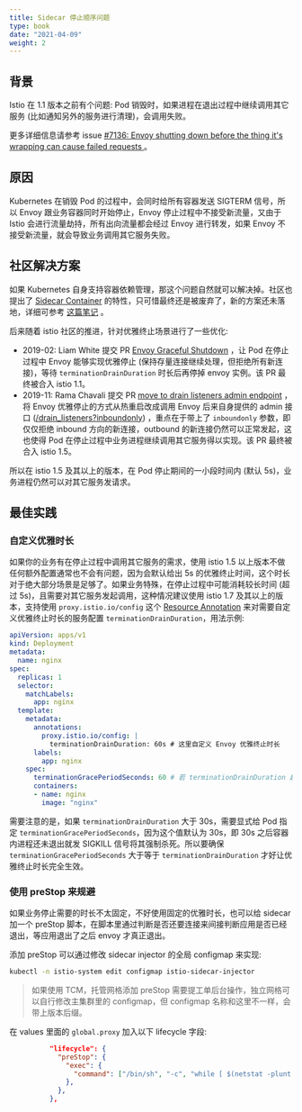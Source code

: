 ```yaml
---
title: Sidecar 停止顺序问题
type: book
date: "2021-04-09"
weight: 2
---
```


## 背景

Istio 在 1.1 版本之前有个问题: Pod 销毁时，如果进程在退出过程中继续调用其它服务 (比如通知另外的服务进行清理)，会调用失败。

更多详细信息请参考 issue [#7136: Envoy shutting down before the thing it's wrapping can cause failed requests ](https://github.com/istio/istio/issues/7136) 。

## 原因

Kubernetes 在销毁 Pod 的过程中，会同时给所有容器发送 SIGTERM 信号，所以 Envoy 跟业务容器同时开始停止，Envoy 停止过程中不接受新流量，又由于 Istio 会进行流量劫持，所有出向流量都会经过 Envoy 进行转发，如果 Envoy 不接受新流量，就会导致业务调用其它服务失败。

## 社区解决方案

如果 Kubernetes 自身支持容器依赖管理，那这个问题自然就可以解决掉。社区也提出了 [Sidecar Container](https://github.com/kubernetes/enhancements/issues/753) 的特性，只可惜最终还是被废弃了，新的方案还未落地，详细可参考 [这篇笔记](https://imroc.cc/k8s/kep/sidecar-containers.html) 。

后来随着 istio 社区的推进，针对优雅终止场景进行了一些优化:

* 2019-02: Liam White 提交 PR [Envoy Graceful Shutdown](https://github.com/istio/istio/pull/11485) ，让 Pod 在停止过程中 Envoy 能够实现优雅停止 (保持存量连接继续处理，但拒绝所有新连接)，等待 `terminationDrainDuration` 时长后再停掉 envoy 实例。该 PR 最终被合入 istio 1.1。
* 2019-11: Rama Chavali 提交 PR [move to drain listeners admin endpoint](https://github.com/istio/istio/pull/18581) ，将 Envoy 优雅停止的方式从热重启改成调用 Envoy 后来自身提供的 admin 接口 ([/drain_listeners?inboundonly](https://www.envoyproxy.io/docs/envoy/latest/operations/admin#post--drain_listeners?inboundonly)) ，重点在于带上了 `inboundonly` 参数，即仅仅拒绝 inbound 方向的新连接，outbound 的新连接仍然可以正常发起，这也使得 Pod 在停止过程中业务进程继续调用其它服务得以实现。该 PR 最终被合入 istio 1.5。

所以在 istio 1.5 及其以上的版本，在 Pod 停止期间的一小段时间内 (默认 5s)，业务进程仍然可以对其它服务发请求。

## 最佳实践

### 自定义优雅时长

如果你的业务有在停止过程中调用其它服务的需求，使用 istio 1.5 以上版本不做任何额外配置通常也不会有问题，因为会默认给出 5s 的优雅终止时间，这个时长对于绝大部分场景是足够了。如果业务特殊，在停止过程中可能消耗较长时间 (超过 5s)，且需要对其它服务发起调用，这种情况建议使用 istio 1.7 及其以上的版本，支持使用 `proxy.istio.io/config` 这个 [Resource Annotation](https://istio.io/latest/docs/reference/config/annotations/) 来对需要自定义优雅终止时长的服务配置 `terminationDrainDuration`，用法示例:

```yaml
apiVersion: apps/v1
kind: Deployment
metadata:
  name: nginx
spec:
  replicas: 1
  selector:
    matchLabels:
      app: nginx
  template:
    metadata:
      annotations:
        proxy.istio.io/config: |
          terminationDrainDuration: 60s # 这里自定义 Envoy 优雅终止时长
      labels:
        app: nginx
    spec:
      terminationGracePeriodSeconds: 60 # 若 terminationDrainDuration 超时 30s 则显式指定 terminationGracePeriodSeconds
      containers:
      - name: nginx
        image: "nginx"
```

需要注意的是，如果 `terminationDrainDuration` 大于 30s，需要显式给 Pod 指定 `terminationGracePeriodSeconds`，因为这个值默认为 30s，即 30s 之后容器内进程还未退出就发 SIGKILL 信号将其强制杀死。所以要确保 `terminationGracePeriodSeconds` 大于等于 `terminationDrainDuration` 才好让优雅终止时长完全生效。

### 使用 preStop 来规避

如果业务停止需要的时长不太固定，不好使用固定的优雅时长，也可以给 sidecar 加一个 preStop 脚本，在脚本里通过判断是否还要连接来间接判断应用是否已经退出，等应用退出了之后 envoy 才真正退出。

添加 preStop 可以通过修改 sidecar injector 的全局 configmap 来实现:

```bash
kubectl -n istio-system edit configmap istio-sidecar-injector
```

> 如果使用 TCM，托管网格添加 preStop 需要提工单后台操作，独立网格可以自行修改主集群里的 configmap，但 configmap 名称和这里不一样，会带上版本后缀。

在 values 里面的 `global.proxy` 加入以下 lifecycle 字段:

```json
          "lifecycle": {
            "preStop": {
              "exec": {
                "command": ["/bin/sh", "-c", "while [ $(netstat -plunt | grep tcp | grep -v envoy | wc -l | xargs) -ne 0 ]; do sleep 1; done"]
              },
            },
          },
```